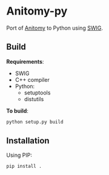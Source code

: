 # Anitomy-py

Port of [Anitomy](https://github.com/erengy/anitomy) to Python using [SWIG](http://swig.org/).

## Build

__Requirements__:

- SWIG
- C++ compiler
- Python:
    - setuptools
    - distutils

__To build__:

```sh
python setup.py build
```

## Installation

Using PIP:

```sh
pip install .
```
